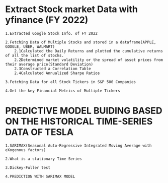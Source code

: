 # Extract Stock market Data with yfinance (FY 2022)
    1.Extracted Google Stock Info. of FY 2022
    
    2.Fetching Data of Multiple Stocks and stored in a dataframe(APPLE, GOOGLE, UBER, WALMART)
        2.1Calculated the Daily Returns and plotted the cumulative returns of all the list of stocks.
        2.2Determined market volatility or the spread of asset prices from their average price(Standard Deviation)
        2.3Constructed a Correlation Table 
        2.4Calculated Annualized Sharpe Ratios
        
    3.Fetching Data for all Stock Tickers in S&P 500 Companies
    
    4.Get the key Financial Metrics of Multiple Tickers
    

# PREDICTIVE MODEL BUIDING BASED ON THE HISTORICAL TIME-SERIES DATA OF TESLA
    1.SARIMAX(Seasonal Auto-Regressive Integrated Moving Average with eXogenous factors)
    
    2.What is a stationary Time Series
    
    3.Dickey-Fuller test
    
    4.PREDICTION WITH SARIMAX MODEL
